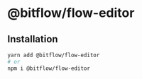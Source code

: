 # @bitflow/flow-editor

## Installation

```sh
yarn add @bitflow/flow-editor
# or
npm i @bitflow/flow-editor
```
